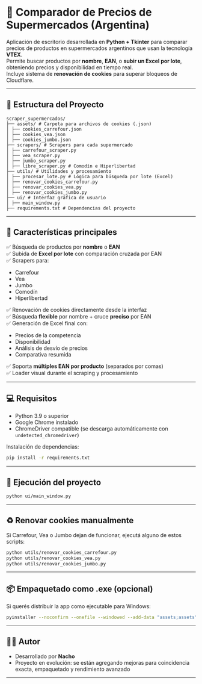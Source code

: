 # 🛒 Comparador de Precios de Supermercados (Argentina)

Aplicación de escritorio desarrollada en **Python + Tkinter** para comparar precios de productos en supermercados argentinos que usan la tecnología **VTEX**.  
Permite buscar productos por **nombre**, **EAN**, o **subir un Excel por lote**, obteniendo precios y disponibilidad en tiempo real.  
Incluye sistema de **renovación de cookies** para superar bloqueos de Cloudflare.

---

## 🧱 Estructura del Proyecto

```
scraper_supermercados/
├── assets/ # Carpeta para archivos de cookies (.json)
│ ├── cookies_carrefour.json
│ ├── cookies_vea.json
│ ├── cookies_jumbo.json
├── scrapers/ # Scrapers para cada supermercado
│ ├── carrefour_scraper.py
│ ├── vea_scraper.py
│ ├── jumbo_scraper.py
│ ├── libre_scraper.py # Comodín e Hiperlibertad
├── utils/ # Utilidades y procesamiento
│ ├── procesar_lote.py # Lógica para búsqueda por lote (Excel)
│ ├── renovar_cookies_carrefour.py
│ ├── renovar_cookies_vea.py
│ ├── renovar_cookies_jumbo.py
├── ui/ # Interfaz gráfica de usuario
│ ├── main_window.py
├── requirements.txt # Dependencias del proyecto
```

---

## 🚀 Características principales

✅ Búsqueda de productos por **nombre** o **EAN**  
✅ Subida de **Excel por lote** con comparación cruzada por EAN  
✅ Scrapers para:

- Carrefour
- Vea
- Jumbo
- Comodín
- Hiperlibertad

✅ Renovación de cookies directamente desde la interfaz  
✅ Búsqueda **flexible** por nombre + cruce **preciso** por EAN  
✅ Generación de Excel final con:

- Precios de la competencia
- Disponibilidad
- Análisis de desvío de precios
- Comparativa resumida

✅ Soporta **múltiples EAN por producto** (separados por comas)  
✅ Loader visual durante el scraping y procesamiento

---

## 💻 Requisitos

- Python 3.9 o superior
- Google Chrome instalado
- ChromeDriver compatible (se descarga automáticamente con `undetected_chromedriver`)

Instalación de dependencias:

```bash
pip install -r requirements.txt
```

---

## 🧪 Ejecución del proyecto

```bash
python ui/main_window.py
```

---

## ♻️ Renovar cookies manualmente

Si Carrefour, Vea o Jumbo dejan de funcionar, ejecutá alguno de estos scripts:

```bash
python utils/renovar_cookies_carrefour.py
python utils/renovar_cookies_vea.py
python utils/renovar_cookies_jumbo.py

```

---

## 📦 Empaquetado como .exe (opcional)

Si querés distribuir la app como ejecutable para Windows:

```bash
pyinstaller --noconfirm --onefile --windowed --add-data "assets;assets" ui/main_window.py
```

---

## 👨‍💻 Autor

- Desarrollado por **Nacho**
- Proyecto en evolución: se están agregando mejoras para coincidencia exacta, empaquetado y rendimiento avanzado

---
